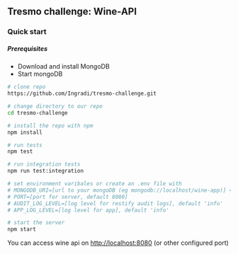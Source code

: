 ## Tresmo challenge: Wine-API
### Quick start
##### Prerequisites
- Download and install MongoDB
- Start mongoDB

```bash
# clone repo
https://github.com/Ingradi/tresmo-challenge.git

# change directory to our repo
cd tresmo-challenge

# install the repo with npm
npm install

# run tests
npm test

# run integration tests
npm run test:integration

# set environment varibales or create an .env file with
# MONGODB_URI=[url to your mongoDB (eg mongodb://localhost/wine-app)] <-- required
# PORT=[port for server, default 8080]
# AUDIT_LOG_LEVEL=[log level for restify audit logs], default 'info'
# APP_LOG_LEVEL=[log level for app], default 'info'

# start the server
npm start
```

You can access wine api on [http://localhost:8080](http://0.0.0.0:8080) (or other configured port)
